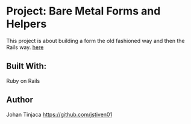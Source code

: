 # Project: Bare Metal Forms and Helpers
This project is about building a form the old fashioned way and then the Rails way. [here](https://www.theodinproject.com/courses/ruby-on-rails/lessons/forms)

## Built With:
Ruby on Rails

## Author
Johan Tinjaca https://github.com/jstiven01